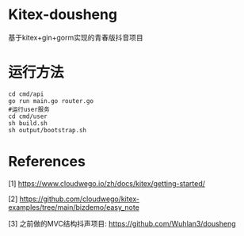 # Kitex-dousheng
基于kitex+gin+gorm实现的青春版抖音项目
# 运行方法
```
cd cmd/api
go run main.go router.go
#运行user服务
cd cmd/user
sh build.sh
sh output/bootstrap.sh
```
# References
[1] https://www.cloudwego.io/zh/docs/kitex/getting-started/

[2] https://github.com/cloudwego/kitex-examples/tree/main/bizdemo/easy_note

[3] 之前做的MVC结构抖声项目: https://github.com/Wuhlan3/dousheng
